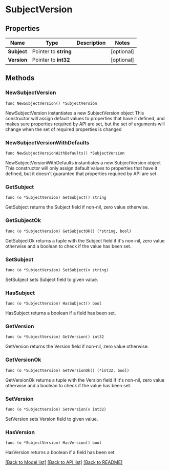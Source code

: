 # SubjectVersion

## Properties

Name | Type | Description | Notes
------------ | ------------- | ------------- | -------------
**Subject** | Pointer to **string** |  | [optional] 
**Version** | Pointer to **int32** |  | [optional] 

## Methods

### NewSubjectVersion

`func NewSubjectVersion() *SubjectVersion`

NewSubjectVersion instantiates a new SubjectVersion object
This constructor will assign default values to properties that have it defined,
and makes sure properties required by API are set, but the set of arguments
will change when the set of required properties is changed

### NewSubjectVersionWithDefaults

`func NewSubjectVersionWithDefaults() *SubjectVersion`

NewSubjectVersionWithDefaults instantiates a new SubjectVersion object
This constructor will only assign default values to properties that have it defined,
but it doesn't guarantee that properties required by API are set

### GetSubject

`func (o *SubjectVersion) GetSubject() string`

GetSubject returns the Subject field if non-nil, zero value otherwise.

### GetSubjectOk

`func (o *SubjectVersion) GetSubjectOk() (*string, bool)`

GetSubjectOk returns a tuple with the Subject field if it's non-nil, zero value otherwise
and a boolean to check if the value has been set.

### SetSubject

`func (o *SubjectVersion) SetSubject(v string)`

SetSubject sets Subject field to given value.

### HasSubject

`func (o *SubjectVersion) HasSubject() bool`

HasSubject returns a boolean if a field has been set.

### GetVersion

`func (o *SubjectVersion) GetVersion() int32`

GetVersion returns the Version field if non-nil, zero value otherwise.

### GetVersionOk

`func (o *SubjectVersion) GetVersionOk() (*int32, bool)`

GetVersionOk returns a tuple with the Version field if it's non-nil, zero value otherwise
and a boolean to check if the value has been set.

### SetVersion

`func (o *SubjectVersion) SetVersion(v int32)`

SetVersion sets Version field to given value.

### HasVersion

`func (o *SubjectVersion) HasVersion() bool`

HasVersion returns a boolean if a field has been set.


[[Back to Model list]](../README.md#documentation-for-models) [[Back to API list]](../README.md#documentation-for-api-endpoints) [[Back to README]](../README.md)


